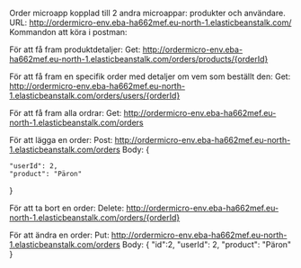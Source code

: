 Order microapp kopplad till 2 andra microappar: produkter och användare. 
URL: http://ordermicro-env.eba-ha662mef.eu-north-1.elasticbeanstalk.com/
Kommandon att köra i postman:

För att få fram produktdetaljer:
Get:
http://ordermicro-env.eba-ha662mef.eu-north-1.elasticbeanstalk.com/orders/products/{orderId}

För att få fram en specifik order med detaljer om vem som beställt den:
Get:
http://ordermicro-env.eba-ha662mef.eu-north-1.elasticbeanstalk.com/orders/users/{orderId}


För att få fram alla ordrar:
Get:
http://ordermicro-env.eba-ha662mef.eu-north-1.elasticbeanstalk.com/orders

För att lägga en order:
Post:
http://ordermicro-env.eba-ha662mef.eu-north-1.elasticbeanstalk.com/orders
Body:
{
    
    "userId": 2,
    "product": "Päron"
    
}

För att ta bort en order:
Delete:
http://ordermicro-env.eba-ha662mef.eu-north-1.elasticbeanstalk.com/orders/{orderId}

För att ändra en order:
Put:
http://ordermicro-env.eba-ha662mef.eu-north-1.elasticbeanstalk.com/orders
Body:
{
    "id":2,
    "userId": 2,
    "product": "Päron"
}
